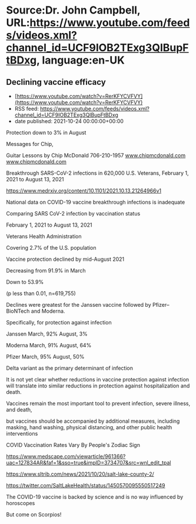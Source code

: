 # Source:Dr. John Campbell, URL:https://www.youtube.com/feeds/videos.xml?channel_id=UCF9IOB2TExg3QIBupFtBDxg, language:en-UK

## Declining vaccine efficacy
 - [https://www.youtube.com/watch?v=RerKFYCVFVY](https://www.youtube.com/watch?v=RerKFYCVFVY)
 - RSS feed: https://www.youtube.com/feeds/videos.xml?channel_id=UCF9IOB2TExg3QIBupFtBDxg
 - date published: 2021-10-24 00:00:00+00:00

Protection down to 3% in August

Messages for Chip,


Guitar Lessons by Chip McDonald 706-210-1957  www.chipmcdonald.com 
www.chipmcdonald.com

Breakthrough SARS-CoV-2 infections in 620,000 U.S. Veterans, February 1, 2021 to August 13, 2021 

https://www.medrxiv.org/content/10.1101/2021.10.13.21264966v1

National data on COVID-19 vaccine breakthrough infections is inadequate

Comparing SARS CoV-2 infection by vaccination status

February 1, 2021 to August 13, 2021

Veterans Health Administration

Covering 2.7% of the U.S. population

Vaccine protection declined by mid-August 2021

Decreasing from 91.9% in March

Down to 53.9%

(p less than 0.01, n=619,755)

Declines were greatest for the Janssen vaccine followed by Pfizer–BioNTech and Moderna. 

Specifically, for protection against infection

Janssen
March, 92%
August, 3%

Moderna
March, 91%
August, 64%

Pfizer
March, 95%
August, 50%

Delta variant as the primary determinant of infection

It is not yet clear whether reductions in vaccine protection against infection will translate into similar reductions in protection against hospitalization and death. 

Vaccines remain the most important tool to prevent infection, severe illness, and death,
 
but vaccines should be accompanied by additional measures, including masking, hand washing, physical distancing, and other public health interventions

COVID Vaccination Rates Vary By People's Zodiac Sign

https://www.medscape.com/viewarticle/961366?uac=127834AR&faf=1&sso=true&impID=3734707&src=wnl_edit_tpal

https://www.sltrib.com/news/2021/10/20/salt-lake-county-2/

https://twitter.com/SaltLakeHealth/status/1450570095550517249

The COVID-19 vaccine is backed by science and is no way influenced by horoscopes

But come on Scorpios!

